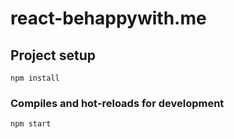 # react-behappywith.me

## Project setup
```
npm install
```

### Compiles and hot-reloads for development
```
npm start
```
